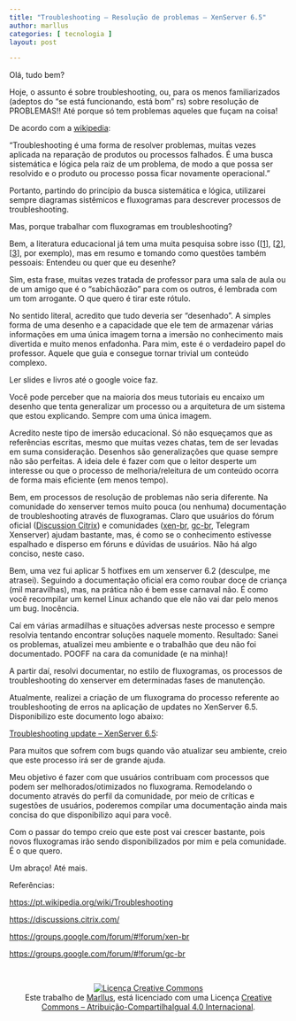 ```yaml
---
title: "Troubleshooting – Resolução de problemas – XenServer 6.5"
author: marllus
categories: [ tecnologia ]
layout: post

---
```

Olá, tudo bem?

Hoje, o assunto é sobre troubleshooting, ou, para os menos familiarizados (adeptos do “se está funcionando, está bom” rs) sobre resolução de PROBLEMAS!! Até porque só tem problemas aqueles que fuçam na coisa!

De acordo com a <a href="https://pt.wikipedia.org/wiki/Troubleshooting" target="_blank">wikipedia</a>:

“Troubleshooting é uma forma de resolver problemas, muitas vezes aplicada na reparação de produtos ou processos falhados. É uma busca sistemática e lógica pela raiz de um problema, de modo a que possa ser resolvido e o produto ou processo possa ficar novamente operacional.”

Portanto, partindo do princípio da busca sistemática e lógica, utilizarei sempre diagramas sistêmicos e fluxogramas para descrever processos de troubleshooting.

Mas, porque trabalhar com fluxogramas em troubleshooting?
  
Bem, a literatura educacional já tem uma muita pesquisa sobre isso ([<a href="http://www.fctl.ucf.edu/TeachingAndLearningResources/SelectedPedagogies/TeachingMethods/" target="_blank">1</a>], [<a href="http://www.beds.ac.uk/jpd/volume-4-issue-2/teaching-with-infographics" target="_blank">2</a>], [<a href="http://www.academia.edu/6192606/Effectiveness_of_Flowchart_Proof_on_Selected_Topics_in_Geometry" target="_blank">3</a>], por exemplo), mas em resumo e tomando como questões também pessoais: Entendeu ou quer que eu desenhe?
  
Sim, esta frase, muitas vezes tratada de professor para uma sala de aula ou de um amigo que é o “sabichãozão” para com os outros, é lembrada com um tom arrogante. O que quero é tirar este rótulo.
  
No sentido literal, acredito que tudo deveria ser “desenhado”. A simples forma de uma desenho e a capacidade que ele tem de armazenar várias informações em uma única imagem torna a imersão no conhecimento mais divertida e muito menos enfadonha. Para mim, este é o verdadeiro papel do professor. Aquele que guia e consegue tornar trivial um conteúdo complexo.
  
Ler slides e livros até o google voice faz.

Você pode perceber que na maioria dos meus tutoriais eu encaixo um desenho que tenta generalizar um processo ou a arquitetura de um sistema que estou explicando. Sempre com uma única imagem.
  
Acredito neste tipo de imersão educacional. Só não esqueçamos que as referências escritas, mesmo que muitas vezes chatas, tem de ser levadas em suma consideração. Desenhos são generalizações que quase sempre não são perfeitas. A ideia dele é fazer com que o leitor desperte um interesse ou que o processo de melhoria/releitura de um conteúdo ocorra de forma mais eficiente (em menos tempo).

Bem, em processos de resolução de problemas não seria diferente. Na comunidade do xenserver temos muito pouca (ou nenhuma) documentação de troubleshooting através de fluxogramas. Claro que usuários do fórum oficial (<a href="https://discussions.citrix.com/" target="_blank">Discussion Citrix</a>) e comunidades (<a href="https://groups.google.com/forum/#!forum/xen-br" target="_blank">xen-br</a>, <a href="https://groups.google.com/forum/#!forum/gc-br" target="_blank">gc-br</a>, Telegram Xenserver) ajudam bastante, mas, é como se o conhecimento estivesse espalhado e disperso em fóruns e dúvidas de usuários. Não há algo conciso, neste caso.

Bem, uma vez fui aplicar 5 hotfixes em um xenserver 6.2 (desculpe, me atrasei). Seguindo a documentação oficial era como roubar doce de criança (mil maravilhas), mas, na prática não é bem esse carnaval não. É como você recompilar um kernel Linux achando que ele não vai dar pelo menos um bug. Inocência.
  
Caí em várias armadilhas e situações adversas neste processo e sempre resolvia tentando encontrar soluções naquele momento. Resultado: Sanei os problemas, atualizei meu ambiente e o trabalhão que deu não foi documentado. POOFF na cara da comunidade (e na minha)!

A partir daí, resolvi documentar, no estilo de fluxogramas, os processos de troubleshooting do xenserver em determinadas fases de manutenção.
  
Atualmente, realizei a criação de um fluxograma do processo referente ao troubleshooting de erros na aplicação de updates no XenServer 6.5. Disponibilizo este documento logo abaixo:

<a href="http://marllus.com/xenserver/trouble_update.html" target="_blank">Troubleshooting update – XenServer 6.5</a>:

Para muitos que sofrem com bugs quando vão atualizar seu ambiente, creio que este processo irá ser de grande ajuda.

Meu objetivo é fazer com que usuários contribuam com processos que podem ser melhorados/otimizados no fluxograma. Remodelando o documento através do perfil da comunidade, por meio de críticas e sugestões de usuários, poderemos compilar uma documentação ainda mais concisa do que disponibilizo aqui para você.

Com o passar do tempo creio que este post vai crescer bastante, pois novos fluxogramas irão sendo disponibilizados por mim e pela comunidade. É o que quero.

Um abraço! Até mais.

Referências:
  
<a href="https://pt.wikipedia.org/wiki/Troubleshooting" target="_blank">https://pt.wikipedia.org/wiki/Troubleshooting</a>
  
<a href="https://discussions.citrix.com/" target="_blank">https://discussions.citrix.com/</a>
  
<a href="https://groups.google.com/forum/#!forum/xen-br" target="_blank">https://groups.google.com/forum/#!forum/xen-br</a>
  
<a href="https://groups.google.com/forum/#!forum/gc-br" target="_blank">https://groups.google.com/forum/#!forum/gc-br</a>

&nbsp;

<p style="text-align: center;">
  <a href="http://creativecommons.org/licenses/by-sa/4.0/" rel="license"><img style="border-width: 0;" src="https://i.creativecommons.org/l/by-sa/4.0/88x31.png" alt="Licença Creative Commons" /></a><br /> Este trabalho de <a href="http://ports.marllus.com">Marllus</a>, está licenciado com uma Licença <a href="http://creativecommons.org/licenses/by-sa/4.0/" rel="license">Creative Commons &#8211; Atribuição-CompartilhaIgual 4.0 Internacional</a>.
</p>
